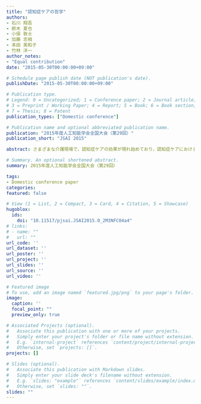 ```yaml
---
title: "認知症ケアの哲学"
authors:
- 石川 翔吾
- 鈴木 夏也
- 小俣 敦士
- 加藤 忠相
- 本田 美和子
- 竹林 洋一
author_notes:
- "Equal contribution"
date: "2015-05-30T00:00:00+09:00"

# Schedule page publish date (NOT publication's date).
publishDate: "2015-05-30T00:00:00+09:00"

# Publication type.
# Legend: 0 = Uncategorized; 1 = Conference paper; 2 = Journal article;
# 3 = Preprint / Working Paper; 4 = Report; 5 = Book; 6 = Book section;
# 7 = Thesis; 8 = Patent
publication_types: ["Domestic conference"]

# Publication name and optional abbreviated publication name.
publication: "2015年度人工知能学会全国大会（第29回）"
publication_short: "JSAI 2015"

abstract: さまざまな介護現場で，認知症ケアの効果が現れ始めており，認知症ケアにおける技術と哲学（なぜその技術が必要なのか）は表裏一体であることが分かってきた．本発表では，多様な介護の場におけるインタラクションを比較することによって，認知症ケアの哲学と技術の関係についてに示す．

# Summary. An optional shortened abstract.
summary: 2015年度人工知能学会全国大会（第29回）

tags:
- Domestic conference paper
categories: 
featured: false

# View (1 = List, 2 = Compact, 3 = Card, 4 = Citation, 5 = Showcase)
hugoblox:
  ids:
    doi: "10.11517/pjsai.JSAI2015.0_2M3NFC04a4"
# links:
# - name: ""
#   url: ""
url_code: ''
url_dataset: ''
url_poster: ''
url_project: ''
url_slides: ''
url_source: ''
url_video: ''

# Featured image
# To use, add an image named `featured.jpg/png` to your page's folder. 
image:
  caption: ''
  focal_point: ""
  preview_only: true

# Associated Projects (optional).
#   Associate this publication with one or more of your projects.
#   Simply enter your project's folder or file name without extension.
#   E.g. `internal-project` references `content/project/internal-project/index.md`.
#   Otherwise, set `projects: []`.
projects: []

# Slides (optional).
#   Associate this publication with Markdown slides.
#   Simply enter your slide deck's filename without extension.
#   E.g. `slides: "example"` references `content/slides/example/index.md`.
#   Otherwise, set `slides: ""`.
slides: ""
---
```

